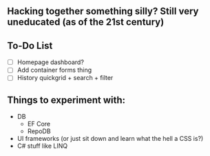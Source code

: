 ## Hacking together something silly? Still very uneducated (as of the 21st century)

## To-Do List

- [ ] Homepage dashboard?
- [ ] Add container forms thing
- [ ] History quickgrid + search + filter

## Things to experiment with:
- DB
  - EF Core
  - RepoDB
- UI frameworks (or just sit down and learn what the hell a CSS is?)
- C# stuff like LINQ
